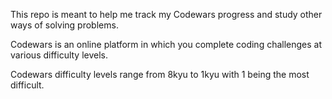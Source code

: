 This repo is meant to help me track my Codewars progress and study other ways of solving problems.

Codewars is an online platform in which you complete coding challenges at various difficulty levels.

Codewars difficulty levels range from 8kyu to 1kyu with 1 being the most difficult.
